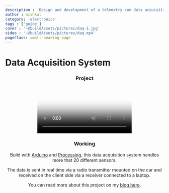 ```yaml
---
description : 'Design and development of a telemetry cum data acquisition system'
author : nishkal
category: 'electronics'
tags : ['guide']
cover : '~@buildAssets/pictures/daq-1.jpg'
video : '~@buildAssets/pictures/daq.mp4'
pageClass: small-heading-page
---
```


# Data Acquisition System

<Header />

### Project

<video muted autoplay loop style="max-width:100%; height:auto" name="media" poster="~@buildAssets/pictures/daq-1.jpg" crossOrigin="anonymous">
  <source src="~@buildAssets/pictures/daq.mp4" type="video/mp4">
  Your browser does not support the video tag.
</video> 

### Working

Build with [Arduino](https://www.arduino.cc/) and [Processing](https://processing.org), this data acquisition system handles more that 20 different sensors.

The data is sent in real time via a radio transmitter mounted on the car and received on the client side via a receiver connected to a laptop.

You can read more about this project on my [blog here](https://projectmechatronics.blogspot.com/2017/09/data-acquisition-system.html).